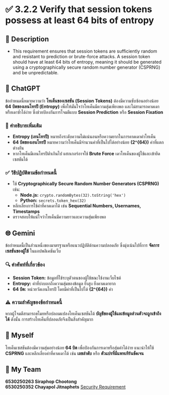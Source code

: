 # ✅ 3.2.2 Verify that session tokens possess at least 64 bits of entropy  

## 📌 **Description**  
- This requirement ensures that session tokens are sufficiently random and resistant to prediction or brute-force attacks. A session token should have at least 64 bits of entropy, meaning it should be generated using a cryptographically secure random number generator (CSPRNG) and be unpredictable. 

## 🤖 **ChatGPT**  
ข้อกำหนดนี้หมายความว่า **โทเค็นของเซสชัน (Session Tokens)** ต้องมีความซับซ้อนอย่างน้อย **64 บิตของเอนโทรปี (Entropy)** เพื่อให้มั่นใจว่าโทเค็นมีความสุ่มเพียงพอ และไม่สามารถคาดเดาหรือเดาซ้ำได้ง่าย ซึ่งช่วยป้องกันการโจมตีแบบ **Session Prediction** หรือ **Session Fixation**  

### 🔹 **คำอธิบายเพิ่มเติม**  
- **Entropy (เอนโทรปี)** หมายถึงระดับความไม่แน่นอนหรือความยากในการคาดเดาค่าโทเค็น  
- **64 บิตของเอนโทรปี** หมายความว่าโทเค็นมีจำนวนค่าที่เป็นไปได้อย่างน้อย **\(2^{64}\)** ค่าที่แตกต่างกัน  
- หากโทเค็นมีเอนโทรปีต่ำเกินไป แฮกเกอร์อาจใช้ **Brute Force** เดาโทเค็นของผู้ใช้และเข้ายึดเซสชันได้  

### ✅ **วิธีปฏิบัติตามข้อกำหนดนี้**  
- ใช้ **Cryptographically Secure Random Number Generators (CSPRNG)** เช่น:  
  - **Node.js:** `crypto.randomBytes(32).toString('hex')`  
  - **Python:** `secrets.token_hex(32)`  
- หลีกเลี่ยงการใช้ค่าที่คาดเดาได้ เช่น **Sequential Numbers, Usernames, Timestamps**  
- ตรวจสอบให้แน่ใจว่าโทเค็นมีความยาวและความสุ่มเพียงพอ  

## 🌐 **Gemini**  
ข้อกำหนดนี้เป็นส่วนหนึ่งของมาตรฐานหรือแนวปฏิบัติด้านความปลอดภัย ซึ่งมุ่งเน้นไปที่การ **จัดการเซสชันของผู้ใช้** ในแอปพลิเคชันเว็บ  

### 🔍 **คำศัพท์ที่เกี่ยวข้อง**  
- **Session Token:** ข้อมูลที่ใช้ระบุตัวตนของผู้ใช้ขณะใช้งานเว็บไซต์  
- **Entropy:** ค่าที่บ่งบอกถึงความสุ่มของข้อมูล ยิ่งสูง ยิ่งคาดเดายาก  
- **64 บิต:** หน่วยวัดเอนโทรปี โดยมีค่าที่เป็นไปได้ **\(2^{64}\)** ค่า  

### ⚠ **ความสำคัญของข้อกำหนดนี้**  
หากผู้โจมตีสามารถขโมยหรือปลอมแปลงโทเค็นเซสชันได้ **บัญชีของผู้ใช้และข้อมูลส่วนตัวจะถูกเข้าถึงได้** ดังนั้น การสร้างโทเค็นที่ปลอดภัยจึงเป็นสิ่งสำคัญมาก  

## 📝 **Myself**  
โทเค็นเซสชันต้องมีความสุ่มอย่างน้อย **64 บิต** เพื่อป้องกันการเดาหรือสุ่มค่าได้ง่าย แนะนำให้ใช้ **CSPRNG** และหลีกเลี่ยงค่าที่คาดเดาได้ เช่น **เลขลำดับ** หรือ **ตัวแปรที่มีแพทเทิร์นชัดเจน**  

## 👥 **My Team**  
**6530250263 Siraphop Chootong**  
**6530250352 Chayapol Jitnaphets**  [Security Requirement](https://copyyu.github.io/security-requirement)

